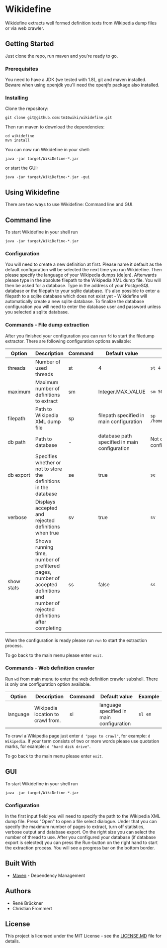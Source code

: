# Wikidefine

Wikidefine extracts well formed definition texts from Wikipedia dump files or via web crawler.

## Getting Started

Just clone the repo, run maven and you're ready to go.

### Prerequisites

You need to have a JDK (we tested with 1.8), git and maven installed. Beware when using openjdk you'll need the openjfx package also installed.

### Installing

Clone the repository:
```
git clone git@github.com:tm16wiki/wikidefine.git
```

Then run maven to download the dependencies:
```
cd wikidefine
mvn install
```

You can now run Wikidefine in your shell:
```
java -jar target/WikiDefine-*.jar
```

or start the GUI:
```
java -jar target/WikiDefine-*.jar -gui
```

## Using Wikidefine

There are two ways to use Wikidefine: Command line and GUI.

## Command line

To start Wikidefine in your shell run
```
java -jar target/WikiDefine-*.jar
```

### Configuration

You will need to create a new definition at first.
Please name it default as the default configuration will be selected the next time you run Wikidefine.
Then please specify the language of your Wikipedia dumps (de|en). Afterwards please type in the absolute filepath to the Wikipedia XML dump file.
You will then be asked for a database. Type in the address of your PostgreSQL database or the filepath to your sqlite database.
It's also possible to enter a filepath to a sqlite database which does not exist yet - Wikidefine will automatically create a new sqlite database.
To finalize the database configuration you will need to enter the database user and password unless you selected a sqlite database.

### Commands - File dump extraction

After you finished your configuration you can run `fd` to start the filedump extractor. There are following configuration options available:

|Option|Description|Command|Default value|Example|
|---	|---	|---	|---	|---	|
|threads|Number of used threads|st|4|`st 4`|
|maximum|Maximum number of definitions to extract|sm|Integer.MAX_VALUE|`sm 5000`|
|filepath|Path to Wikipedia XML dump file|sp|filepath specified in main configuration|`sp /home/user/wikidefine/dewikidump.xml`|
|db path|Path to database|-|database path specified in main configuration|Not changeable (please edit the main configuration)|
|db export|Specifies whether or not to store the definitions in the database|se|true|`se`|
|verbose|Displays accepted and rejected definitions when true|sv|true|`sv`|
|show stats|Shows running time, number of prefiltered pages, number of accepted definitions and number of rejected definitions after completing|ss|false|`ss`|

When the configuration is ready please run `run` to start the extraction process.

To go back to the main menu please enter `exit`.

### Commands - Web definition crawler

Run `wd` from main menu to enter the web definition crawler subshell. There is only one configuration option available.

|Option|Description|Command|Default value|Example|
|---	|---	|---	|---	|---	|
|language|Wikipedia location to crawl from.|sl|language specified in main configuration|`sl en`|

To crawl a Wikipedia page just enter `d "page to crawl"`, for example: `d Wikipedia`. If your term consists of two or more words please use quotation marks, for example: `d "hard disk drive"`.

To go back to the main menu please enter `exit`.

## GUI

To start Wikidefine in your shell run
```
java -jar target/WikiDefine-*.jar
```

### Configuration

In the first input field you will need to specify the path to the Wikipedia XML dump file. Press "Open" to open a file select dialogue.
Under that you can specify the maximum number of pages to extract, turn off statistics, verbose output and database export. On the right size you can select the number of thread to use.
After you configured your database (if database export is selected) you can press the Run-button on the right hand to start the extraction process. You will see a progress bar on the bottom border.

## Built With

* [Maven](https://maven.apache.org/) - Dependency Management

## Authors

* René Brückner
* Christian Frommert

## License

This project is licensed under the MIT License - see the [LICENSE.MD](LICENSE.MD) file for details.
